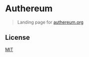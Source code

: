 # Authereum

> Landing page for [authereum.org](https://authereum.org/)

## License

[MIT](LICENSE)
